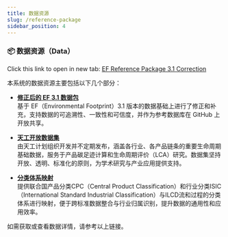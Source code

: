 ```yaml
---
title: 数据资源 
slug: /reference-package
sidebar_position: 4
---
```


### 📦 数据资源（Data）

Click this link to open in new tab: <a href="https://github.com/linancn/EF-reference-package-3.1-Correction" target="_blank">EF Reference Package 3.1 Correction</a>

本系统的数据资源主要包括以下几个部分：

- **[修正后的 EF 3.1 数据包](https://github.com/linancn/EF-reference-package-3.1-Correction)**  
  基于 EF（Environmental Footprint）3.1 版本的数据基础上进行了修正和补充，支持数据的可追溯性、一致性和可信度，并作为参考数据库在 GitHub 上开放共享。  

- **[天工开放数据集](https://lca.tiangong.earth/tgdata/processes)**  
  由天工计划组织开发并不定期发布，涵盖各行业、各产品链条的重要生命周期基础数据，服务于产品碳足迹计算和生命周期评价（LCA）研究。数据集坚持开放、透明、标准化的原则，为学术研究与产业应用提供支持。  

- **[分类体系映射](https://github.com/linancn/EF-reference-package-3.1-Correction/tree/main/EF-Categories-Mapping)**  
  提供联合国产品分类CPC（Central Product Classification）和行业分类ISIC（International Standard Industrial Classification）与ILCD流和过程的分类体系进行映射，便于跨标准数据整合与行业归属识别，提升数据的通用性和应用效率。

如需获取或查看数据详情，请参考以上链接。